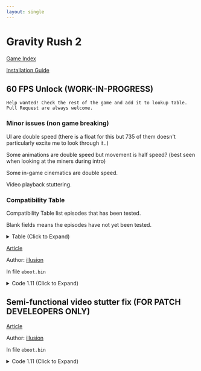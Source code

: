 ```yaml
---
layout: single
---
```


# Gravity Rush 2

[Game Index](/patch/#ps4)

[Installation Guide](/install-instructions/)

## 60 FPS Unlock (WORK-IN-PROGRESS)

```
Help wanted! Check the rest of the game and add it to lookup table.
Pull Request are always welcome.
```

### Minor issues (non game breaking)

UI are double speed (there is a float for this but 735 of them doesn't particularly excite me to look through it..)

Some animations are double speed but movement is half speed? (best seen when looking at the miners during intro)

Some in-game cinematics are double speed.

Video playback stuttering.

### Compatibility Table

Compatibility Table list episodes that has been tested.

Blank fields means the episodes have not yet been tested.

<details>
<summary> Table (Click to Expand) </summary>

| Episodes | Status | Level Names |
|---|---|---|
| 0 | Softlock protection implemented | ep00 |
| 1 | Softlock protection implemented | ep01 |
| 2 | Softlock protection implemented | ep02 |
| 3 | Softlock protection implemented | ep03 |
| 4 | Playable without any issues | ep04 |
| 5 | Playable without any issues | ep05 |
| 6 |  |
| 7 |  |
| 8 |  |
| 9 |  |
| 10 |  |
| 11 |  |
| 12 |  |
| 13 |  |
| 14 |  |
| 16 |  |
| 15 |  |
| 16 |  |
| 17 |  |
| 18 |  |
| 19 |  |
| 20 |  |
| 21 |  |

</details>

[Article](https://illusion0001.github.io/patches/2021/12/19/Gravite2-FrameratePatch/)

Author: [illusion](https://twitter.com/illusion0002)

In file `eboot.bin`

<details>
<summary>Code 1.11 (Click to Expand)</summary>

{% highlight yml %}
- game: "Gravity Rush 2"
  app_ver: "01.11"
  patch_ver: "1.0"
  name: "60 FPS Unlock (WORK-IN-PROGRESS)"
  author: "illusion"
  note: "Help wanted! Check the rest of the game and add it to lookup table."
  arch: generic_orbis
  enabled: False # Todo: move this to a separate file
  patch_list:
        # Framerate
        - [ bytes, 0x44A981, "00 00 00 00" ]
        # Flag Check Call
        - [ bytes, 0x1068E4B, "E8 2D 61 03 FF" ]
        # Level Check Call
        - [ bytes, 0x122B921, "E8 2B 36 E7 FE EB 18" ]
        # Level Check Function
        # Todo: figure out a better area for temporary memory
        # is the softlock during ep00_c caused by this location?
        - [ bytes, 0x9EF50, "C3 43 C6 04 3C 00 66 41 81 7C 24 00 65 70 E9 AB 01 00 00 EB 7C 89 35 AD 05 A6 01 E9 6A 00 00 00 49 8B 0C 24 48 89 0D 85 05 A6 01 EB E6 4C 89 15 84 05 A6 01 48 89 0D 85 05 A6 01 89 35 87 05 A6 01 89 3D 85 05 A6 01 4C 8D 15 AD 05 A6 01 48 8D 0D A7 05 A6 01 BF 00 01 11 4E 41 80 3A 02 0F 84 CC 00 00 00 41 80 3A 01 0F 84 F8 00 00 00 41 80 3A 03 0F 84 D9 00 00 00 48 8B 0D 41 05 A6 01 8B 3D 47 05 A6 01 E9 8B FF FF FF 48 89 FB 48 8B 03 C3 48 89 3D 48 05 A6 01 48 89 35 49 05 A6 01 48 8D 3D 7A 01 00 00 48 8D 35 4E 05 A6 01 39 0C 27 74 7C 39 4F 08 90 74 76 48 39 4F 10 74 70 48 39 4F 18 74 6A 48 39 4F 20 74 64 39 4F 28 74 5F 48 39 4F 2C 74 59 48 39 4F 34 74 53 39 4F 3C 74 4E 39 4F 40 74 49 90 90 90 90 90 90 90 90 90 90 90 90 90 90 90 90 90 90 90 90 90 90 90 90 90 90 90 90 90 90 90 90 90 90 90 90 90 90 90 90 90 90 90 90 90 90 90 90 90 90 90 90 90 90 90 90 90 90 90 90 90 90 90 90 90 90 90 90 90 90 90 EB 79 EB 7C 4C 8B 15 81 04 A6 01 48 8B 0D BE 04 A6 01 8B 35 84 04 A6 01 8B 3D 82 04 A6 01 48 89 FB 48 8B 03 C3 C7 01 89 88 08 3D BE 01 00 00 00 E8 5F C9 35 01 E9 CA FF FF FF C7 01 89 88 88 3C BE 00 00 00 00 E8 4A C9 35 01 E9 B5 FF FF FF 90 90 90 90 90 90 90 90 90 90 90 90 90 90 90 90 90 90 90 90 90 90 90 90 90 90 90 90 90 90 90 90 90 90 90 90 90 90 90 90 90 90 90 90 C6 06 01 EB 03 C6 06 03 48 8B 3D 2A 04 A6 01 48 8B 35 2B 04 A6 01 C3 0F 84 5C FE FF FF 66 41 81 7C 24 00 73 6D 0F 84 4E FE FF FF 66 41 81 7C 24 00 66 74 0F 84 40 FE FF FF 41 81 3C 24 6D 69 6E 65 0F 84 32 FE FF FF E9 9D FE FF FF" ]
        # Currently known softlock level lookup table.
        # ep01_d (script failure)
        # ep02_a (igc deadlock)
        # ep03_* (script failure)
        # sm_08  (double speed timer makes it unplayable)
        # sm_09  (script failure)
        # removed check for _d and _com for ep01 because there are too many collision just to fix ep01_d
        # comic sections all have the same level name :( (ep01_com)
        # todo: playthrough the story episodes and add any sections that
        # softlock the game to this lookup table
        - [ bytes, 0x9F170, "65 70 30 31 5F 64 00 78 65 70 30 31 5F 63 6F 6D 65 70 30 32 5F 61 00 78 65 70 30 32 5F 61 00 35 65 70 30 31 5F 30 30 34 65 70 30 33 65 70 30 30 5F 63 00 78 65 70 30 30 5F 63 00 32 73 6D 30 38 73 6D 30 39" ]
        # Skip sleeping draw thread
        - [ bytes, 0x451DAA, "EB 0C" ]
        # Flag startup
        - [ bytes, 0x458AE0, "C7 05 61 6A 6A 01 02 00 00 00" ]
        # Loading
        - [ bytes, 0xFCCEE6, "C6 05 5E 26 B3 00 02 EB 62" ]
        - [ bytes, 0xFCCF2F, "EB B5" ]
        # After loading
        - [ bytes, 0xFCCF80, "8B 05 C6 25 B3 00" ]
{% endhighlight %}

</details>

## Semi-functional video stutter fix (FOR PATCH DEVELEOPERS ONLY)

[Article](https://illusion0001.github.io/patches/2021/12/19/Gravite2-FrameratePatch/)

Author: [illusion](https://twitter.com/illusion0002)

In file `eboot.bin`

<details>
<summary>Code 1.11 (Click to Expand)</summary>

{% highlight yml %}
- game: "Gravity Rush 2"
  app_ver: "01.11"
  patch_ver: "1.0"
  name: "Semi-functional video stutter fix (FOR PATCH DEVELEOPERS ONLY)"
  author: "illusion"
  note:
  arch: generic_orbis
  enabled: False # Todo: move this to a separate file
  patch_list:
        # Semi-functional video stutter fix
        # DO NOT apply this as the draw thread will stall indefinitely after it has to sleep for 30ms during video playback.
        # For patch develeopers only!
        # if game_flag =! 2
        # Sleep drawthread for 30ms during video playback
        - [ bytes, 0x9F0CB, "80 3D 28 B5 A7 01 04 0F 84 D4 2C 3B 00 48 E9 DA 2C 3B 00 48 8D 74 24 40 80 3D 10 B5 A7 01 02 0F 84 3B E3 07 01 C6 05 03 B5 A7 01 04 E9 2F E3 07 01" ]
        # Call
        - [ bytes, 0x0451DA4, "48 E9 21 D3 C4 FF 90 90" ]
        - [ bytes, 0x111D426, "E9 B3 1C F8 FE" ]
{% endhighlight %}

</details>
